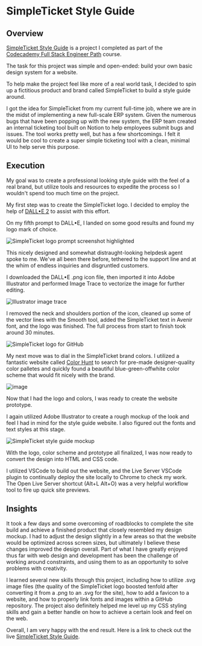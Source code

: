 # SimpleTicket Style Guide

## Overview
<a href="https://hackerbeats.github.io/SimpleTicket-Style-Guide/">SimpleTicket Style Guide</a> is a project I completed as part of the <a href="https://join.codecademy.com/learn/paths/full-stack-engineer-career-path/">Codecademy Full Stack Engineer Path</a> course.

The task for this project was simple and open-ended: build your own basic design system for a website.

To help make the project feel like more of a real world task, I decided to spin up a fictitious product and brand called SimpleTicket to build a style guide around.

I got the idea for SimpleTicket from my current full-time job, where we are in the midst of implementing a new full-scale ERP system. Given the numerous bugs that have been popping up with the new system, the ERP team created an internal ticketing tool built on Notion to help employees submit bugs and issues. The tool works pretty well, but has a few shortcomings. I felt it would be cool to create a super simple ticketing tool with a clean, minimal UI to help serve this purpose.

## Execution
My goal was to create a professional looking style guide with the feel of a real brand, but utilize tools and resources to expedite the process so I wouldn't spend too much time on the project.

My first step was to create the SimpleTicket logo. I decided to employ the help of <a href="https://openai.com/dall-e-2/">DALL•E 2<a> to assist with this effort.
  
On my fifth prompt to DALL•E, I landed on some good results and found my logo mark of choice.

![SimpleTicket logo prompt screenshot highlighted](https://user-images.githubusercontent.com/122168069/212476511-9ab2d27f-b8e1-45e2-8bd3-f2e80b450030.png) 
  
This nicely designed and somewhat distraught-looking helpdesk agent spoke to me. We've all been there before, tethered to the support line and at the whim of endless inquiries and disgruntled customers. 

I downloaded the DALL•E .png icon file, then imported it into Adobe Illustrator and performed Image Trace to vectorize the image for further editing.
  
![Illustrator image trace](https://user-images.githubusercontent.com/122168069/212476653-a2f1ca25-c049-41a4-9061-e29246c98b56.png)

I removed the neck and shoulders portion of the icon, cleaned up some of the vector lines with the Smooth tool, added the SimpleTicket text in Avenir font, and the logo was finished. The full process from start to finish took around 30 minutes.

![SimpleTicket logo for GitHub](https://user-images.githubusercontent.com/122168069/212476927-66fe5bbc-11e7-44f8-a4a8-94c40f9fda16.png)

My next move was to dial in the SimpleTicket brand colors. I utilized a fantastic website called <a href="https://colorhunt.co/">Color Hunt</a> to search for pre-made designer-quality color palletes and quickly found a beautiful blue-green-offwhite color scheme that would fit nicely with the brand.
 
![image](https://user-images.githubusercontent.com/122168069/212477735-461366a8-5f5b-47ed-8fd6-c868bd77812d.png)

Now that I had the logo and colors, I was ready to create the website prototype.
  
I again utilized Adobe Illustrator to create a rough mockup of the look and feel I had in mind for the style guide website. I also figured out the fonts and text styles at this stage.
  
![SimpleTicket style guide mockup](https://user-images.githubusercontent.com/122168069/212478013-206ac69e-d11f-464e-9d4d-6ed1c1a66776.png)

With the logo, color scheme and prototype all finalized, I was now ready to convert the design into HTML and CSS code.

I utilized VSCode to build out the website, and the Live Server VSCode plugin to continually deploy the site locally to Chrome to check my work. The Open Live Server shortcut (Alt+L Alt+O) was a very helpful workflow tool to fire up quick site previews.
  
## Insights  

It took a few days and some overcoming of roadblocks to complete the site build and achieve a finished product that closely resembled my design mockup. I had to adjust the design slightly in a few areas so that the website would be optimized across screen sizes, but ultimately I believe these changes improved the design overall. Part of what I have greatly enjoyed thus far with web design and development has been the challenge of working around constraints, and using them to as an opportunity to solve problems with creativity.
  
I learned several new skills through this project, including how to utilize .svg image files (the quality of the SimpleTicket logo boosted tenfold after converting it from a .png to an .svg for the site), how to add a favicon to a website, and how to properly link fonts and images within a GitHub repository. The project also definitely helped me level up my CSS styling skills and gain a better handle on how to achieve a certain look and feel on the web.
  
Overall, I am very happy with the end result. Here is a link to check out the live <a href="https://hackerbeats.github.io/SimpleTicket-Style-Guide/">SimpleTicket Style Guide</a>.  
